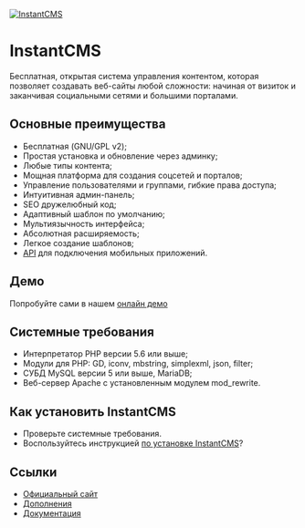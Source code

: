 <p>
  <a href="https://instantcms.ru">
    <img alt="InstantCMS" src="https://instantcms.ru/templates/icms/images/logo.svg" />
  </a>
</p>

# InstantCMS

Бесплатная, открытая система управления контентом, которая позволяет создавать веб-сайты любой сложности: начиная от визиток и заканчивая социальными сетями и большими порталами.

## Основные преимущества

* Бесплатная (GNU/GPL v2);
* Простая установка и обновление через админку;
* Любые типы контента;
* Мощная платформа для создания соцсетей и порталов;
* Управление пользователями и группами, гибкие права доступа;
* Интуитивная админ-панель;
* SEO дружелюбный код;
* Адаптивный шаблон по умолчанию;
* Мультиязычность интерфейса;
* Абсолютная расширяемость;
* Легкое создание шаблонов;
* [API](https://github.com/instantsoft/icms2-json-api-component) для подключения мобильных приложений.

## Демо ##

Попробуйте сами в нашем [онлайн демо](https://demo.instantcms.ru/)

## Cистемные требования ##
* Интерпретатор PHP версии 5.6 или выше;
* Модули для PHP: GD, iconv, mbstring, simplexml, json, filter;
* СУБД MySQL версии 5 или выше, MariaDB;
* Веб-сервер Apache с установленным модулем mod_rewrite.

## Как установить InstantCMS ##

* Проверьте системные требования.
* Воспользуйтесь инструкцией [по установке InstantCMS](https://docs.instantcms.ru/en/manual/install)?

## Ссылки

* [Официальный сайт](https://instantcms.ru/)
* [Дополнения](https://addons.instantcms.ru/)
* [Документация](https://docs.instantcms.ru/)
